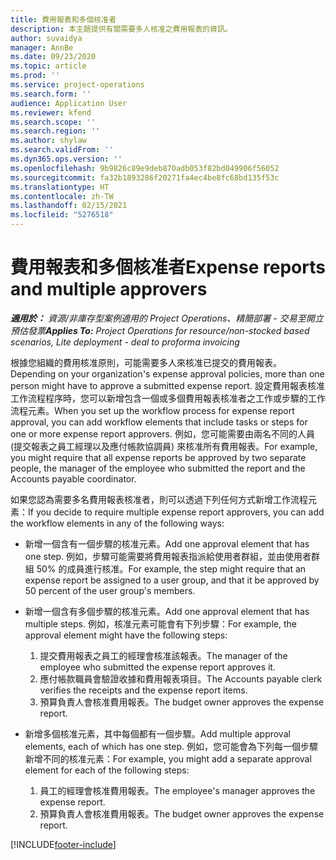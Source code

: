 ```yaml
---
title: 費用報表和多個核准者
description: 本主題提供有關需要多人核准之費用報表的資訊。
author: suvaidya
manager: AnnBe
ms.date: 09/23/2020
ms.topic: article
ms.prod: ''
ms.service: project-operations
ms.search.form: ''
audience: Application User
ms.reviewer: kfend
ms.search.scope: ''
ms.search.region: ''
ms.author: shylaw
ms.search.validFrom: ''
ms.dyn365.ops.version: ''
ms.openlocfilehash: 9b9826c89e9deb870adb053f82bd049906f56052
ms.sourcegitcommit: fa32b1893286f20271fa4ec4be8fc68bd135f53c
ms.translationtype: HT
ms.contentlocale: zh-TW
ms.lasthandoff: 02/15/2021
ms.locfileid: "5276518"
---
```

# <a name="expense-reports-and-multiple-approvers"></a><span data-ttu-id="50d5a-103">費用報表和多個核准者</span><span class="sxs-lookup"><span data-stu-id="50d5a-103">Expense reports and multiple approvers</span></span>

<span data-ttu-id="50d5a-104">_**適用於：** 資源/非庫存型案例適用的 Project Operations、精簡部署 - 交易至開立預估發票_</span><span class="sxs-lookup"><span data-stu-id="50d5a-104">_**Applies To:** Project Operations for resource/non-stocked based scenarios, Lite deployment - deal to proforma invoicing_</span></span>

<span data-ttu-id="50d5a-105">根據您組織的費用核准原則，可能需要多人來核准已提交的費用報表。</span><span class="sxs-lookup"><span data-stu-id="50d5a-105">Depending on your organization's expense approval policies, more than one person might have to approve a submitted expense report.</span></span> <span data-ttu-id="50d5a-106">設定費用報表核准工作流程程序時，您可以新增包含一個或多個費用報表核准者之工作或步驟的工作流程元素。</span><span class="sxs-lookup"><span data-stu-id="50d5a-106">When you set up the workflow process for expense report approval, you can add workflow elements that include tasks or steps for one or more expense report approvers.</span></span> <span data-ttu-id="50d5a-107">例如，您可能需要由兩名不同的人員 (提交報表之員工經理以及應付帳款協調員) 來核准所有費用報表。</span><span class="sxs-lookup"><span data-stu-id="50d5a-107">For example, you might require that all expense reports be approved by two separate people, the manager of the employee who submitted the report and the Accounts payable coordinator.</span></span>

<span data-ttu-id="50d5a-108">如果您認為需要多名費用報表核准者，則可以透過下列任何方式新增工作流程元素：</span><span class="sxs-lookup"><span data-stu-id="50d5a-108">If you decide to require multiple expense report approvers, you can add the workflow elements in any of the following ways:</span></span>

- <span data-ttu-id="50d5a-109">新增一個含有一個步驟的核准元素。</span><span class="sxs-lookup"><span data-stu-id="50d5a-109">Add one approval element that has one step.</span></span> <span data-ttu-id="50d5a-110">例如，步驟可能需要將費用報表指派給使用者群組，並由使用者群組 50% 的成員進行核准。</span><span class="sxs-lookup"><span data-stu-id="50d5a-110">For example, the step might require that an expense report be assigned to a user group, and that it be approved by 50 percent of the user group's members.</span></span>
- <span data-ttu-id="50d5a-111">新增一個含有多個步驟的核准元素。</span><span class="sxs-lookup"><span data-stu-id="50d5a-111">Add one approval element that has multiple steps.</span></span> <span data-ttu-id="50d5a-112">例如，核准元素可能會有下列步驟：</span><span class="sxs-lookup"><span data-stu-id="50d5a-112">For example, the approval element might have the following steps:</span></span>

    1. <span data-ttu-id="50d5a-113">提交費用報表之員工的經理會核准該報表。</span><span class="sxs-lookup"><span data-stu-id="50d5a-113">The manager of the employee who submitted the expense report approves it.</span></span>
    2. <span data-ttu-id="50d5a-114">應付帳款職員會驗證收據和費用報表項目。</span><span class="sxs-lookup"><span data-stu-id="50d5a-114">The Accounts payable clerk verifies the receipts and the expense report items.</span></span>
    3. <span data-ttu-id="50d5a-115">預算負責人會核准費用報表。</span><span class="sxs-lookup"><span data-stu-id="50d5a-115">The budget owner approves the expense report.</span></span>

- <span data-ttu-id="50d5a-116">新增多個核准元素，其中每個都有一個步驟。</span><span class="sxs-lookup"><span data-stu-id="50d5a-116">Add multiple approval elements, each of which has one step.</span></span> <span data-ttu-id="50d5a-117">例如，您可能會為下列每一個步驟新增不同的核准元素：</span><span class="sxs-lookup"><span data-stu-id="50d5a-117">For example, you might add a separate approval element for each of the following steps:</span></span>

    1. <span data-ttu-id="50d5a-118">員工的經理會核准費用報表。</span><span class="sxs-lookup"><span data-stu-id="50d5a-118">The employee's manager approves the expense report.</span></span>
    2. <span data-ttu-id="50d5a-119">預算負責人會核准費用報表。</span><span class="sxs-lookup"><span data-stu-id="50d5a-119">The budget owner approves the expense report.</span></span>


[!INCLUDE[footer-include](../includes/footer-banner.md)]
